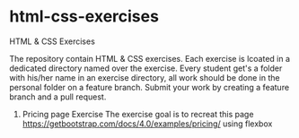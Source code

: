 # html-css-exercises
HTML &amp; CSS Exercises 

The repository contain HTML &amp; CSS exercises.
Each exercise is lcoated in a dedicated directory named over the exercise.
Every student get's a folder with his/her name in an exercise directory, all work should be done in the personal folder on a feature branch.
Submit your work by creating a feature branch and a pull request.

1. Pricing page Exercise
The exercise goal is to recreat this page https://getbootstrap.com/docs/4.0/examples/pricing/ using flexbox